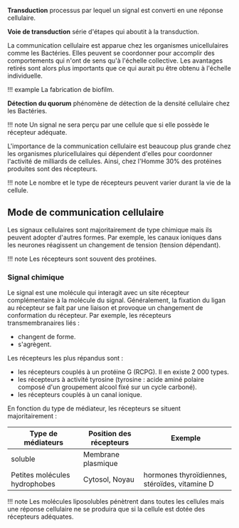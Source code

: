 __Transduction__ processus par lequel un signal est converti en une réponse cellulaire.

__Voie de transduction__ série d'étapes qui aboutit à la transduction.

La communication cellulaire est apparue chez les organismes unicellulaires comme les Bactéries. Elles peuvent se coordonner pour accomplir des comportements qui n'ont de sens qu'à l'échelle collective. Les avantages retirés sont alors plus importants que ce qui aurait pu être obtenu à l'échelle individuelle.

!!! example 
	La fabrication de biofilm.

__Détection du quorum__ phénomène de détection de la densité cellulaire chez
les Bactéries.

!!! note
	Un signal ne sera perçu par une cellule que si elle possède le récepteur adéquate.

L'importance de la communication cellulaire est beaucoup plus grande chez les organismes pluricellulaires qui dépendent d'elles pour coordonner l'activité de milliards de cellules. Ainsi, chez l'Homme 30% des protéines produites sont des récepteurs.

!!! note 
	Le nombre et le type de récepteurs peuvent varier durant la vie de la cellule.
## Mode de communication cellulaire

Les signaux cellulaires sont majoritairement de type chimique mais ils peuvent adopter d'autres formes. Par exemple, les canaux ioniques dans les neurones réagissent un changement de tension (tension dépendant).

!!! note 
	Les récepteurs sont souvent des protéines.
### Signal chimique

Le signal est une molécule qui interagit avec un site récepteur complémentaire à la molécule du signal. Généralement, la fixation du ligan au récepteur se fait par une liaison et provoque un changement de conformation du récepteur. Par exemple, les récepteurs transmembranaires liés :

* changent de forme.
* s'agrègent.

Les récepteurs les plus répandus sont :

* les récepteurs couplés à un protéine G (RCPG). Il en existe 2 000 types.
* les récepteurs à activité tyrosine (tyrosine : acide aminé polaire composé d'un groupement alcool fixé sur un cycle carboné).
* les récepteurs couplés à un canal ionique.

En fonction du type de médiateur, les récepteurs se situent
majoritairement :

Type de médiateurs	| Position des récepteurs	| Exemple
--------------------|---------------------------|---
soluble				| Membrane plasmique 		| 
Petites molécules hydrophobes | Cytosol, Noyau | hormones thyroïdiennes, stéroïdes, vitamine D 

!!! note 
	Les molécules liposolubles pénètrent dans toutes les cellules mais une réponse cellulaire ne se produira que si la cellule est dotée des récepteurs adéquates.